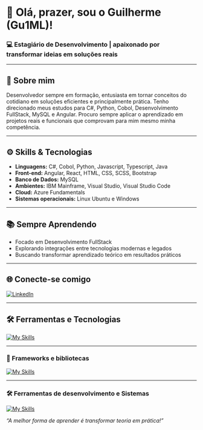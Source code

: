 # 👋 Olá, prazer, sou o Guilherme (Gu1ML)!

### 💻 Estagiário de Desenvolvimento | apaixonado por transformar ideias em soluções reais

---

## 🚀 Sobre mim

Desenvolvedor sempre em formação, entusiasta em tornar conceitos do cotidiano em soluções eficientes e principalmente prática. 
Tenho direcionado meus estudos para C#, Python, Cobol, Desenvolvimento FullStack, MySQL e Angular. 
Procuro sempre aplicar o aprendizado em projetos reais e funcionais que comprovam para mim mesmo minha competência.

---

## ⚙️ Skills & Tecnologias

- **Linguagens:** C#, Cobol, Python, Javascript, Typescript, Java
- **Front-end:** Angular, React, HTML, CSS, SCSS, Bootstrap
- **Banco de Dados:** MySQL
- **Ambientes:** IBM Mainframe, Visual Studio, Visual Studio Code 
- **Cloud:** Azure Fundamentals
- **Sistemas operacionais:** Linux Ubuntu e Windows 

---

## 📚 Sempre Aprendendo

- Focado em Desenvolvimento FullStack
- Explorando integrações entre tecnologias modernas e legados
- Buscando transformar aprendizado teórico em resultados práticos

---

## 🌐 Conecte-se comigo

[![LinkedIn](https://img.shields.io/badge/-Guilherme%20Machado%20Lima-0077B5?style=for-the-badge&logo=linkedin&logoColor=white)](https://www.linkedin.com/in/guilherme-machado-lima)

---

## 🛠️ Ferramentas e Tecnologias

[![My Skills](https://skillicons.dev/icons?i=cs,html,css,js,ts,nodejs,python,java,docker)](https://skillicons.dev)

---

### 🚀 Frameworks e bibliotecas
[![My Skills](https://skillicons.dev/icons?i=dotnet,angular,bootstrap,npm,mysql)](https://skillicons.dev)

---

### 🛠️ Ferramentas de desenvolvimento e Sistemas
[![My Skills](https://skillicons.dev/icons?i=vscode,visualstudio,github,git,postman,linux,windows)](https://skillicons.dev)

_“A melhor forma de aprender é transformar teoria em prática!”_
